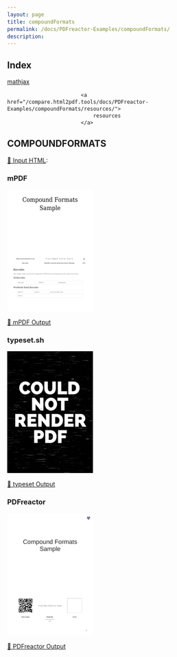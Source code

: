 ```yaml
---
layout: page
title: compoundFormats
permalink: /docs/PDFreactor-Examples/compoundFormats/
description: 
---
```


## Index
<div class="boxes">
                            <a href="/compare.html2pdf.tools/docs/PDFreactor-Examples/compoundFormats/mathjax/">
                                mathjax
                            </a>

                            <a href="/compare.html2pdf.tools/docs/PDFreactor-Examples/compoundFormats/resources/">
                                resources
                            </a>
</div>

## COMPOUNDFORMATS

[📄 Input HTML](/html/PDFreactor%20Examples/compoundFormats/compoundFormats.html):

### mPDF
![mPDF Preview](mpdf__html_PDFreactor_Examples_compoundFormats_compoundFormats.html.png) 

[📕 mPDF Output](mpdf__html_PDFreactor_Examples_compoundFormats_compoundFormats.html.pdf)

### typeset.sh
![typeset Preview](typeset__html_PDFreactor_Examples_compoundFormats_compoundFormats.html.png) 

[📕 typeset Output](typeset__html_PDFreactor_Examples_compoundFormats_compoundFormats.html.pdf)

### PDFreactor
![PDFreactor Preview](pdfreactor__html_PDFreactor_Examples_compoundFormats_compoundFormats.html.png) 

[📕 PDFreactor Output](pdfreactor__html_PDFreactor_Examples_compoundFormats_compoundFormats.html.pdf)


